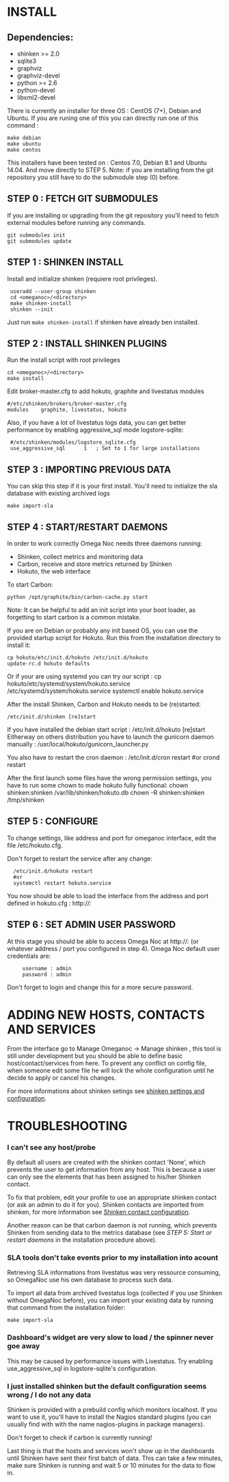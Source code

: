 INSTALL
=======

Dependencies:
------------
* shinken >= 2.0
* sqlite3
* graphviz
* graphviz-devel
* python >= 2.6
* python-devel
* libxml2-devel

There is currently an installer for three OS : CentOS (7+), Debian and Ubuntu.
If you are runing one of this you can directly run one of this command :

    make debian
    make ubuntu
    make centos

This installers have been tested on : Centos 7.0, Debian 8.1 and Ubuntu 14.04.
And move directly to STEP 5.
Note: if you are installing from the git repository you still have to do the submodule step (0) before.

STEP 0 : FETCH GIT SUBMODULES
-----------------------------

If you are installing or upgrading from the git repository you'll need to fetch
external modules before running any commands.

    git submodules init
    git submodules update

STEP 1 : SHINKEN INSTALL
------------------------

Install and initialize shinken (requiere root privileges).

     useradd --user-group shinken
     cd <omeganoc>/<directory>
     make shinken-install
     shinken --init
Just run `make shinken-install` if shinken have already ben installed.

STEP 2 : INSTALL SHINKEN PLUGINS
--------------------------------

Run the install script with root privileges

    cd <omeganoc>/<directory>
    make install

Edit broker-master.cfg to add hokuto, graphite and livestatus modules

    #/etc/shinken/brokers/broker-master.cfg
    modules    graphite, livestatus, hokuto

Also, if you have a lot of livestatus logs data, you can get better performance by enabling aggressive_sql mode
logstore-sqlite:

     #/etc/shinken/modules/logstore_sqlite.cfg
     use_aggressive_sql      1   ; Set to 1 for large installations

STEP 3 : IMPORTING PREVIOUS DATA
--------------------------------

You can skip this step if it is your first install.
You'll need to initialize the sla database with existing archived logs

    make import-sla

STEP 4 : START/RESTART DAEMONS
---------------------------------

In order to work correctly Omega Noc needs three daemons running:
* Shinken, collect metrics and monitoring data
* Carbon, receive and store metrics returned by Shinken
* Hokuto, the web interface

To start Carbon:

    python /opt/graphite/bin/carbon-cache.py start

Note: It can be helpful to add an init script into your boot loader, as
forgetting to start carbon is a common mistake.

If you are on Debian or probably any init based OS, you can use the provided startup script for Hokuto.
Run this from the installation directory to install it:

    cp hokuto/etc/init.d/hokuto /etc/init.d/hokuto
    update-rc.d hokuto defaults

Or if your are using systemd you can try our script :
   cp hokuto/etc/systemd/system/hokuto.service /etc/systemd/system/hokuto.service
   systemctl enable hokuto.service

After the install Shinken, Carbon and Hokuto needs to be (re)started:

    /etc/init.d/shinken [re]start
If you have installed the debian start script :
    /etc/init.d/hokuto [re]start
Eitherway on others distribution you have to launch the gunicorn daemon manually :
    /usr/local/hokuto/gunicorn_launcher.py

You also have to restart the cron daemon :
    /etc/init.d/cron restart
    #or
    crond restart

After the first launch some files have the wrong permission settings, you have to run some chown to made hokuto fully functional:
     chown shinken:shinken /var/lib/shinken/hokuto.db
     chown -R shinken:shinken /tmp/shinken

STEP 5 : CONFIGURE
------------------

To change settings, like address and port for omeganoc interface, edit the file /etc/hokuto.cfg.

Don't forget to restart the service after any change:

      /etc/init.d/hokuto restart
      #or
      systemctl restart hokuto.service

You now should be able to load the interface from the address and port defined in hokuto.cfg : http://<host>:<port>

STEP 6 : SET ADMIN USER PASSWORD
--------------------------------

At this stage you should be able to access Omega Noc at http://<host>:<port>
(or whatever address / port you configured in step 4).
Omega Noc default user credentials are:

         username : admin
         password : admin

Don't forget to login and change this for a more secure password.

ADDING NEW HOSTS, CONTACTS AND SERVICES
=======================================

From the interface go to Manage Omeganoc -> Manage shinken , this tool is still under development but you should be able to define basic host/contact/services from here.
To prevent any conflict on config file, when someone edit some file he will lock the whole configuration until he decide to apply or cancel his changes.

For more informations about shinken setings see [shinken settings and configuration](https://shinken.readthedocs.org/en/latest/05_thebasics/index.html).

TROUBLESHOOTING
===============

### I can't see any host/probe

By default all users are created with the shinken contact 'None', which
prevents the user to get information from any host. This is because a user can
only see the elements that has been assigned to his/her Shinken contact.

To fix that problem, edit your profile to use an appropriate shinken contact
(or ask an admin to do it for you). Shinken contacts are imported from shinken,
for more information see [Shinken contact configuration](https://shinken.readthedocs.org/en/latest/08_configobjects/contact.html).

Another reason can be that carbon daemon is not running, which prevents Shinken
from sending data to the metrics database (see *STEP 5: Start or restart daemons*
in the installation procedure above).

### SLA tools don't take events prior to my installation into acount

Retrieving SLA informations from livestatus was very ressource consuming, so
OmegaNoc use his own database to process such data.

To import all data from archived livestatus logs (collected if you use Shinken
without OmegaNoc before), you can import your existing data by running
that command from the installation folder:

    make import-sla

### Dashboard's widget are very slow to load / the spinner never goe away

This may be caused by performance issues with Livestatus. Try enabling
use_aggressive_sql in logstore-sqlite's configuration.

### I just installed shinken but the default configuration seems wrong / I do not any data

Shinken is provided with a prebuild config which monitors localhost. If you
want to use it, you'll have to install the Nagios standard plugins (you can
usually find with with the name nagios-plugins in package managers).

Don't forget to check if carbon is currently running!

Last thing is that the hosts and services won't show up in the dashboards until
Shinken have sent their first batch of data. This can take a few minutes, make sure
Shinken is running and wait 5 or 10 minutes for the data to flow in.
